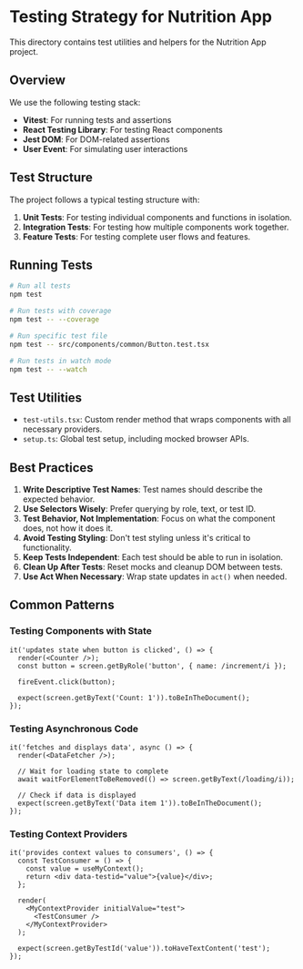 # Testing Strategy for Nutrition App

This directory contains test utilities and helpers for the Nutrition App project. 

## Overview

We use the following testing stack:
- **Vitest**: For running tests and assertions
- **React Testing Library**: For testing React components
- **Jest DOM**: For DOM-related assertions
- **User Event**: For simulating user interactions

## Test Structure

The project follows a typical testing structure with:

1. **Unit Tests**: For testing individual components and functions in isolation.
2. **Integration Tests**: For testing how multiple components work together.
3. **Feature Tests**: For testing complete user flows and features.

## Running Tests

```bash
# Run all tests
npm test

# Run tests with coverage
npm test -- --coverage

# Run specific test file
npm test -- src/components/common/Button.test.tsx

# Run tests in watch mode
npm test -- --watch
```

## Test Utilities

- `test-utils.tsx`: Custom render method that wraps components with all necessary providers.
- `setup.ts`: Global test setup, including mocked browser APIs.

## Best Practices

1. **Write Descriptive Test Names**: Test names should describe the expected behavior.
2. **Use Selectors Wisely**: Prefer querying by role, text, or test ID.
3. **Test Behavior, Not Implementation**: Focus on what the component does, not how it does it.
4. **Avoid Testing Styling**: Don't test styling unless it's critical to functionality.
5. **Keep Tests Independent**: Each test should be able to run in isolation.
6. **Clean Up After Tests**: Reset mocks and cleanup DOM between tests.
7. **Use Act When Necessary**: Wrap state updates in `act()` when needed.

## Common Patterns

### Testing Components with State

```tsx
it('updates state when button is clicked', () => {
  render(<Counter />);
  const button = screen.getByRole('button', { name: /increment/i });
  
  fireEvent.click(button);
  
  expect(screen.getByText('Count: 1')).toBeInTheDocument();
});
```

### Testing Asynchronous Code

```tsx
it('fetches and displays data', async () => {
  render(<DataFetcher />);
  
  // Wait for loading state to complete
  await waitForElementToBeRemoved(() => screen.getByText(/loading/i));
  
  // Check if data is displayed
  expect(screen.getByText('Data item 1')).toBeInTheDocument();
});
```

### Testing Context Providers

```tsx
it('provides context values to consumers', () => {
  const TestConsumer = () => {
    const value = useMyContext();
    return <div data-testid="value">{value}</div>;
  };
  
  render(
    <MyContextProvider initialValue="test">
      <TestConsumer />
    </MyContextProvider>
  );
  
  expect(screen.getByTestId('value')).toHaveTextContent('test');
});
```
